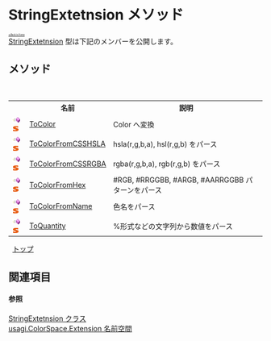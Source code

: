 # StringExtetnsion メソッド

<div style="font-size:30%"><a href="https://github.com/usagi/usagi.cs/blob/master/docs/Home.md">≪Back to Home</a></div><a href="T_usagi_ColorSpace_Extension_StringExtetnsion.md">StringExtetnsion</a> 型は下記のメンバーを公開します。


## メソッド
&nbsp;<table><tr><th></th><th>名前</th><th>説明</th></tr><tr><td>![Public メソッド](media/pubmethod.gif "Public メソッド")![静的メンバー](media/static.gif "静的メンバー")</td><td><a href="M_usagi_ColorSpace_Extension_StringExtetnsion_ToColor.md">ToColor</a></td><td>
Color へ変換</td></tr><tr><td>![Public メソッド](media/pubmethod.gif "Public メソッド")![静的メンバー](media/static.gif "静的メンバー")</td><td><a href="M_usagi_ColorSpace_Extension_StringExtetnsion_ToColorFromCSSHSLA.md">ToColorFromCSSHSLA</a></td><td>
hsla(r,g,b,a), hsl(r,g,b) をパース</td></tr><tr><td>![Public メソッド](media/pubmethod.gif "Public メソッド")![静的メンバー](media/static.gif "静的メンバー")</td><td><a href="M_usagi_ColorSpace_Extension_StringExtetnsion_ToColorFromCSSRGBA.md">ToColorFromCSSRGBA</a></td><td>
rgba(r,g,b,a), rgb(r,g,b) をパース</td></tr><tr><td>![Public メソッド](media/pubmethod.gif "Public メソッド")![静的メンバー](media/static.gif "静的メンバー")</td><td><a href="M_usagi_ColorSpace_Extension_StringExtetnsion_ToColorFromHex.md">ToColorFromHex</a></td><td>
#RGB, #RRGGBB, #ARGB, #AARRGGBB パターンをパース</td></tr><tr><td>![Public メソッド](media/pubmethod.gif "Public メソッド")![静的メンバー](media/static.gif "静的メンバー")</td><td><a href="M_usagi_ColorSpace_Extension_StringExtetnsion_ToColorFromName.md">ToColorFromName</a></td><td>
色名をパース</td></tr><tr><td>![Public メソッド](media/pubmethod.gif "Public メソッド")![静的メンバー](media/static.gif "静的メンバー")</td><td><a href="M_usagi_ColorSpace_Extension_StringExtetnsion_ToQuantity.md">ToQuantity</a></td><td>
%形式などの文字列から数値をパース</td></tr></table>&nbsp;
<a href="#stringextetnsion-メソッド">トップ</a>

## 関連項目


#### 参照
<a href="T_usagi_ColorSpace_Extension_StringExtetnsion.md">StringExtetnsion クラス</a><br /><a href="N_usagi_ColorSpace_Extension.md">usagi.ColorSpace.Extension 名前空間</a><br />
